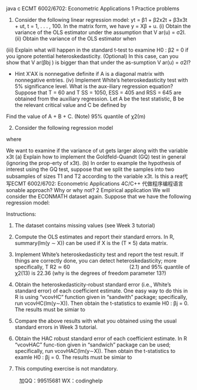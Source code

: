 java c
ECMT 6002/6702: Econometric Applications
1 Practice problems
1. Consider the following linear regression model:
yt = β1 + β2x2t + β3x3t + ut, t = 1, . . . , 100.
In the matrix form, we have
y = Xβ + u.
(i) Obtain the variance of the OLS estimator under the assumption that V ar(u) = σ2I.
(ii) Obtain the variance of the OLS estimator when

(iii) Explain what will happen in the standard t-test to examine H0 : β2 = 0 if you ignore potential heteroskedasticity.
(Optional) In this case, can you show that V ar(βbj ) is bigger than that under the as-sumption V ar(u) = σ2I?
- Hint X′AX is nonnegative definite if A is a diagonal matrix with nonnegative entries.
(iv) Implement White’s heteroskedasticity test with 5% significance level. What is the aux-iliary regression equation? Suppose that T = 60 and T SS = 1050, ESS = 405 and RSS = 645 are obtained from the auxiliary regression. Let A be the test statistic, B be the relevant critical value and C be defined by

Find the value of A + B + C.
(Note) 95% quantile of χ2(m)

2. Consider the following regression model

where

We want to examine if the variance of ut gets larger along with the variable x3t
(a) Explain how to implement the Goldfeld-Quandt (GQ) test in general (ignoring the prop-erty of x3t).
(b) In order to example the hypothesis of interest using the GQ test, suppose that we split the samples into two subsamples of sizes T1 and T2 according to the variable x3t. Is this a rea代 写ECMT 6002/6702: Econometric Applications 4C/C++
代做程序编程语言sonable approach? Why or why not?
2 Empirical application
We will consider the ECONMATH dataset again. Suppose that we have the following regression model:

Instructions:
1. The dataset contains missing values (see Week 3 tutorial)
2. Compute the OLS estimates and report their standard errors. In R, summary(lm(y ∼ X)) can be used if X is the (T × 5) data matrix.
3. Implement White’s heteroskedasticity test and report the test result. If things are correctly done, you can detect heteroskedasticity; more specifically,
T R2 ≃ 60                                         (2.1)
and 95% quantile of χ2(13) is 22.36 (why is the degrees of freedom parameter 13?)
4. Obtain the heteroskedasticity-robust standard error (i.e., White’s standard error) of each coefficient estimate. One easy way to do this in R is using “vcovHC” function given in “sandwith” package; specifically, run vcovHC(lm(y∼X)). Then obtain the t-statistics to examle H0 : βj = 0. The results must be simiar to

5. Compare the above results with what you obtained using the usual standard errors in Week 3 tutorial.
6. Obtain the HAC robust standard error of each coefficient estimate. In R “vcovHAC” func-tion given in “sandwich” package can be used; specifically, run vcovHAC(lm(y∼X)). Then obtain the t-statistics to examle H0 : βj = 0. The results must be simiar to

7. This computing exercise is not mandatory.













         
加QQ：99515681  WX：codinghelp
